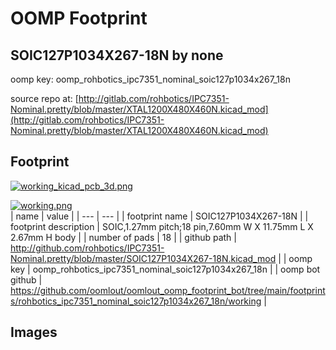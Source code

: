 # OOMP Footprint  
## SOIC127P1034X267-18N  by none  
  
oomp key: oomp_rohbotics_ipc7351_nominal_soic127p1034x267_18n  
  
source repo at: [http://gitlab.com/rohbotics/IPC7351-Nominal.pretty/blob/master/XTAL1200X480X460N.kicad_mod](http://gitlab.com/rohbotics/IPC7351-Nominal.pretty/blob/master/XTAL1200X480X460N.kicad_mod)  
## Footprint  
  
[![working_kicad_pcb_3d.png](working_kicad_pcb_3d_600.png)](working_kicad_pcb_3d.png)  
  
[![working.png](working_600.png)](working.png)  
| name | value | 
| --- | --- | 
| footprint name | SOIC127P1034X267-18N | 
| footprint description | SOIC,1.27mm pitch;18 pin,7.60mm W X 11.75mm L X 2.67mm H body | 
| number of pads | 18 | 
| github path | http://github.com/rohbotics/IPC7351-Nominal.pretty/blob/master/SOIC127P1034X267-18N.kicad_mod | 
| oomp key | oomp_rohbotics_ipc7351_nominal_soic127p1034x267_18n | 
| oomp bot github | https://github.com/oomlout/oomlout_oomp_footprint_bot/tree/main/footprints/rohbotics_ipc7351_nominal_soic127p1034x267_18n/working | 
## Images  
